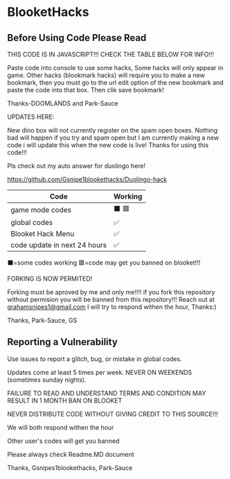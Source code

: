 # BlooketHacks
## Before Using Code Please Read




THIS CODE IS IN JAVASCRIPT!!!                 CHECK THE TABLE BELOW FOR INFO!!!



Paste code into console to use some hacks, Some hacks will only appear in game. Other hacks (blookmark hacks) will require you to make a new bookmark, then you must go to the url edit option of the new bookmark and paste the code into that box. Then clik save bookmark!   

Thanks-DOOMLANDS and Park-Sauce


UPDATES HERE:


New dino box will not currently register on the spam open boxes. Nothing bad will happen if you try and spam open but I am currently making a new code i will update this when the new code is live! Thanks for using this code!!!


Pls check out my auto answer for duolingo here! 


https://github.com/Gsnipe1blookethacks/Duolingo-hack



| Code |   Working        |
| ------- | ------------------ |
| game mode codes  | ⬛ :red_square:
| global codes | :white_check_mark: |
| Blooket Hack Menu | ✅|
| code update in next 24 hours  | ✅ |

⬛=some codes working
🟥=code may get you banned on blooket!!!




FORKING IS NOW PERMITED!

Forking must be aproved by me and only me!!!! if you fork this repository without permision you will be banned from this repository!!! Reach out at grahamsnipes1@gmail.com I will try to respond withen the hour, Thanks:)

Thanks, Park-Sauce, GS






## Reporting a Vulnerability

Use issues to report a glitch, bug, or mistake in global codes.

Updates come at least 5 times per week. NEVER ON WEEKENDS (sometimes sunday nights).



FAILURE TO READ AND UNDERSTAND TERMS AND CONDITION MAY RESULT IN 1 MONTH BAN ON BLOOKET


NEVER DISTRIBUTE CODE WITHOUT GIVING CREDIT TO THIS SOURCE!!!





We will both respond withen the hour

Other user's codes will get you banned




Please always check Readme.MD document




Thanks, Gsnipes1blookethacks, Park-Sauce
